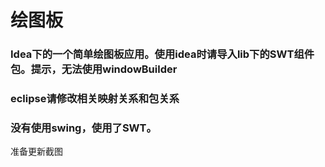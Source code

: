 # 绘图板
### Idea下的一个简单绘图板应用。使用idea时请导入lib下的SWT组件包。提示，无法使用windowBuilder
### eclipse请修改相关映射关系和包关系
### 没有使用swing，使用了SWT。
准备更新截图
